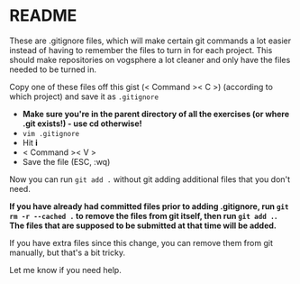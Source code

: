# README

These are .gitignore files, which will make certain git commands a lot easier instead of 
having to remember the files to turn in for each project.  This should make repositories on vogsphere a lot
cleaner and only have the files needed to be turned in.

Copy one of these files off this gist (< Command >< C >) (according to which project) and save it as ```.gitignore```


- **Make sure you're in the parent directory of all the exercises (or where .git exists!) - use cd otherwise!**
- ```vim .gitignore```
- Hit **i**
- < Command >< V >
- Save the file (ESC, :wq)

Now you can run ```git add .``` without git adding additional files that you don't need.

**If you have already had committed files prior to adding .gitignore, run ```git rm -r --cached .``` to remove the files from git itself, then run ```git add .```.  The files that are supposed to be submitted at that time will be added.**

If you have extra files since this change, you can remove them from git manually, but that's a bit tricky.  

Let me know if you need help.
